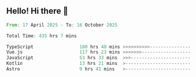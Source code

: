 ## Hello! Hi there 👋

<!--START_SECTION:waka-->

```rust
From: 17 April 2025 - To: 16 October 2025

Total Time: 435 hrs 7 mins

TypeScript                 180 hrs 48 mins >>>>>>>>>>---------------   41.55 %
Vue.js                     117 hrs 23 mins >>>>>>>------------------   26.98 %
JavaScript                 53 hrs 33 mins  >>>----------------------   12.31 %
Kotlin                     13 hrs 21 mins  >------------------------   03.07 %
Astro                      9 hrs 41 mins   >------------------------   02.23 %
```

<!--END_SECTION:waka-->